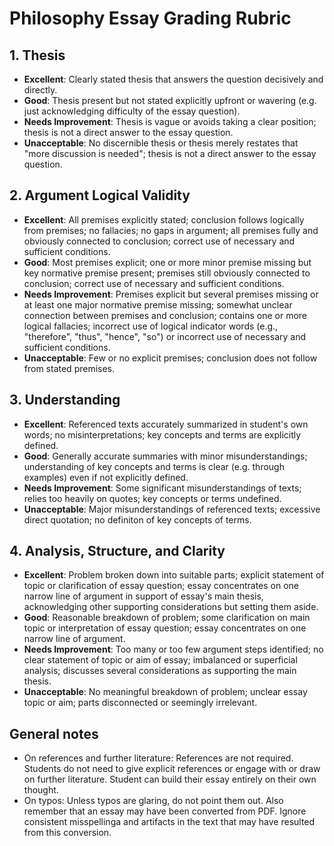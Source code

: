 # Philosophy Essay Grading Rubric

## 1. Thesis
- **Excellent**: Clearly stated thesis that answers the question decisively and directly.
- **Good**: Thesis present but not stated explicitly upfront or wavering (e.g. just acknowledging difficulty of the essay question).
- **Needs Improvement**: Thesis is vague or avoids taking a clear position; thesis is not a direct answer to the essay question.
- **Unacceptable**: No discernible thesis or thesis merely restates that "more discussion is needed"; thesis is not a direct answer to the essay question.

## 2. Argument Logical Validity
- **Excellent**: All premises explicitly stated; conclusion follows logically from premises; no fallacies; no gaps in argument; all premises fully and obviously connected to conclusion; correct use of necessary and sufficient conditions.
- **Good**: Most premises explicit; one or more minor premise missing but key normative premise present; premises still obviously connected to conclusion; correct use of necessary and sufficient conditions.
- **Needs Improvement**: Premises explicit but several premises missing or at least one major normative premise missing; somewhat unclear connection between premises and conclusion; contains one or more logical fallacies; incorrect use of logical indicator words (e.g., "therefore", "thus", "hence", "so") or incorrect use of necessary and sufficient conditions.
- **Unacceptable**: Few or no explicit premises; conclusion does not follow from stated premises.

## 3. Understanding 
- **Excellent**: Referenced texts accurately summarized in student's own words; no misinterpretations; key concepts and terms are explicitly defined.
- **Good**: Generally accurate summaries with minor misunderstandings; understanding of key concepts and terms is clear (e.g. through examples) even if not explicitly defined.
- **Needs Improvement**: Some significant misunderstandings of texts; relies too heavily on quotes; key concepts or terms undefined.
- **Unacceptable**: Major misunderstandings of referenced texts; excessive direct quotation; no definiton of key concepts of terms.

## 4. Analysis, Structure, and Clarity
- **Excellent**: Problem broken down into suitable parts; explicit statement of topic or clarification of essay question; essay concentrates on one narrow line of argument in support of essay's main thesis, acknowledging other supporting considerations but setting them aside.
- **Good**: Reasonable breakdown of problem; some clarification on main topic or interpretation of essay question; essay concentrates on one narrow line of argument.
- **Needs Improvement**: Too many or too few argument steps identified; no clear statement of topic or aim of essay; imbalanced or superficial analysis; discusses several considerations as supporting the main thesis.
- **Unacceptable**: No meaningful breakdown of problem; unclear essay topic or aim; parts disconnected or seemingly irrelevant.

## General notes
- On references and further literature: References are not required. Students do not need to give explicit references or engage with or draw on further literature. Student can build their essay entirely on their own thought.
- On typos: Unless typos are glaring, do not point them out. Also remember that an essay may have been converted from PDF. Ignore consistent misspellinga and artifacts in the text that may have resulted from this conversion. 